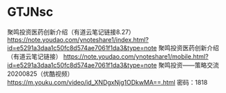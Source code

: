 # GTJNsc
聚鸣投资医药创新介绍（有道云笔记链接8.27）
https://note.youdao.com/ynoteshare1/index.html?id=e5291a3daa1c50fc8d574ae7061f1da3&type=note 
聚鸣投资医药创新介绍（有道云笔记链接）
https://note.youdao.com/ynoteshare1/mobile.html?id=e5291a3daa1c50fc8d574ae7061f1da3&type=note
聚鸣投资——策略交流20200825（优酷视频）
https://m.youku.com/video/id_XNDgxNjg1ODkwMA==.html
密码：1818
